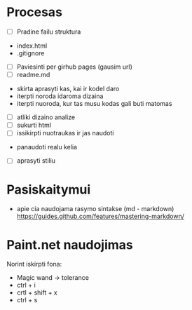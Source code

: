 # Procesas

- [ ] Pradine failu struktura
- index.html
- .gitignore
- [ ] Paviesinti per girhub pages (gausim url)
- [ ] readme.md
- skirta aprasyti kas, kai ir kodel daro
- iterpti noroda idaroma dizaina
- iterpti nuoroda, kur tas musu kodas gali buti matomas
- [ ] atliki dizaino analize
- [ ] sukurti html
- [ ] issikirpti nuotraukas ir jas naudoti
- panaudoti realu kelia
- [ ] aprasyti stiliu

# Pasiskaitymui
- apie cia naudojama rasymo sintakse (md - markdown) https://guides.github.com/features/mastering-markdown/

# Paint.net naudojimas
Norint iskirpti fona:

- Magic wand -> tolerance
- ctrl + i
- crtl + shift + x
- ctrl + s
